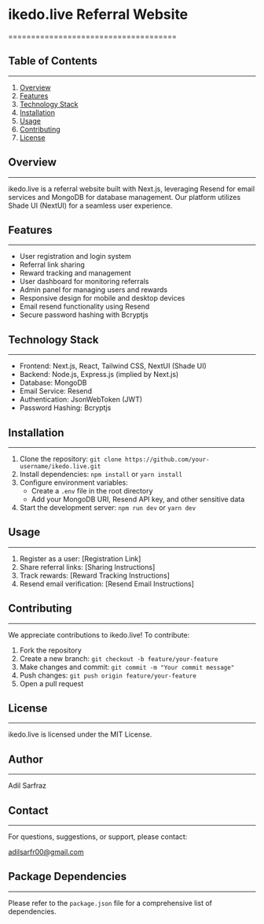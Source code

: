 # ikedo.live Referral Website
=====================================


## Table of Contents
-----------------

1. [Overview](#overview)
2. [Features](#features)
3. [Technology Stack](#technology-stack)
4. [Installation](#installation)
5. [Usage](#usage)
6. [Contributing](#contributing)
7. [License](#license)


## Overview
------------


ikedo.live is a referral website built with Next.js, leveraging Resend for email services and MongoDB for database management. Our platform utilizes Shade UI (NextUI) for a seamless user experience.


## Features
------------


* User registration and login system
* Referral link sharing
* Reward tracking and management
* User dashboard for monitoring referrals
* Admin panel for managing users and rewards
* Responsive design for mobile and desktop devices
* Email resend functionality using Resend
* Secure password hashing with Bcryptjs


## Technology Stack
-------------------


* Frontend: Next.js, React, Tailwind CSS, NextUI (Shade UI)
* Backend: Node.js, Express.js (implied by Next.js)
* Database: MongoDB
* Email Service: Resend
* Authentication: JsonWebToken (JWT)
* Password Hashing: Bcryptjs


## Installation
---------------


1. Clone the repository: `git clone https://github.com/your-username/ikedo.live.git`
2. Install dependencies: `npm install` or `yarn install`
3. Configure environment variables:
    * Create a `.env` file in the root directory
    * Add your MongoDB URI, Resend API key, and other sensitive data
4. Start the development server: `npm run dev` or `yarn dev`


## Usage
--------


1. Register as a user: [Registration Link]
2. Share referral links: [Sharing Instructions]
3. Track rewards: [Reward Tracking Instructions]
4. Resend email verification: [Resend Email Instructions]


## Contributing
---------------


We appreciate contributions to ikedo.live! To contribute:


1. Fork the repository
2. Create a new branch: `git checkout -b feature/your-feature`
3. Make changes and commit: `git commit -m "Your commit message"`
4. Push changes: `git push origin feature/your-feature`
5. Open a pull request


## License
--------


ikedo.live is licensed under the MIT License.


## Author
------------


Adil Sarfraz


## Contact
------------


For questions, suggestions, or support, please contact:


<a href="mailto:adilsarfr00@gmail.com">adilsarfr00@gmail.com</a>


## Package Dependencies
-----------------------


Please refer to the `package.json` file for a comprehensive list of dependencies.